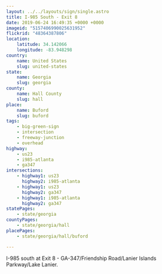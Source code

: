 ```yaml
---
layout: ../../layouts/sign/single.astro
title: I-985 South - Exit 8
date: 2019-06-24 16:49:35 +0000 +0000
imageid: "5157406990025631952"
flickrid: "48364387806"
location:
    latitude: 34.142066
    longitude: -83.948298
country:
    name: United States
    slug: united-states
state:
    name: Georgia
    slug: georgia
county:
    name: Hall County
    slug: hall
place:
    name: Buford
    slug: buford
tags:
    - big-green-sign
    - intersection
    - freeway-junction
    - overhead
highway:
    - us23
    - i985-atlanta
    - ga347
intersections:
    - highway1: us23
      highway2: i985-atlanta
    - highway1: us23
      highway2: ga347
    - highway1: i985-atlanta
      highway2: ga347
statePages:
    - state/georgia
countyPages:
    - state/georgia/hall
placePages:
    - state/georgia/hall/buford

---
```

I-985 south at Exit 8 - GA-347/Friendship Road/Lanier Islands Parkway/Lake Lanier.